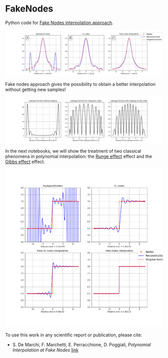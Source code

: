 # FakeNodes
Python code for [Fake Nodes interpolation approach](FakeNodes.ipynb).

![fig1](runge_interp.png)

Fake nodes approach gives the possibility to obtain a better interpolation without getting new samples!

![fig2](runge_lebesgue.png)

In the next notebooks, we will show the treatment of two classical phenomena in polynomial interpolation: the [Runge effect](https://en.wikipedia.org/wiki/Runge%27s_phenomenon) effect and the [Gibbs effect](https://en.m.wikipedia.org/wiki/Gibbs_phenomenon#Solutions) effect.

![fig3](gibbs_interp2.png)


To use this work in any scientific report or publication, please cite:

 * S. De Marchi, F. Marchetti, E. Perracchione, D. Poggiali, *Polynomial Interpolation at Fake Nodes* [link](https://www.researchgate.net/publication/331329978_Polynomial_interpolation_via_mapped_bases_without_resampling/)
